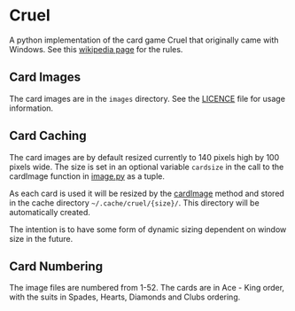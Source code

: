 # Cruel

A python implementation of the card game Cruel that originally came with
Windows. See this [wikipedia page](https://en.wikipedia.org/wiki/Cruel_(solitaire))
for the rules.

## Card Images

The card images are in the `images` directory. See the [LICENCE](images/LICENCE)
file for usage information.

## Card Caching

The card images are by default resized currently to 140 pixels high by 100
pixels wide. The size is set in an optional variable `cardsize` in the call to
the cardImage function in [image.py](src/cruel/image.py#63) as a tuple.

As each card is used it will be resized by the
[cardImage](src/cruel/image.py#63) method and stored in the cache directory
`~/.cache/cruel/{size}/`. This directory will be automatically created.

The intention is to have some form of dynamic sizing dependent on window size in
the future.

## Card Numbering

The image files are numbered from 1-52. The cards are in Ace - King order, with
the suits in Spades, Hearts, Diamonds and Clubs ordering.
